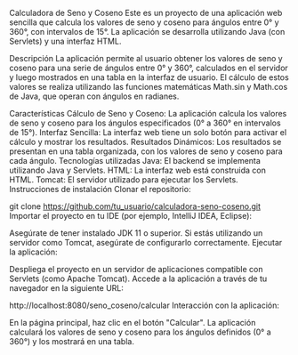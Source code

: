 Calculadora de Seno y Coseno
Este es un proyecto de una aplicación web sencilla que calcula los valores de seno y coseno para ángulos entre 0° y 360°, con intervalos de 15°. La aplicación se desarrolla utilizando Java (con Servlets) y una interfaz HTML.

Descripción
La aplicación permite al usuario obtener los valores de seno y coseno para una serie de ángulos entre 0° y 360°, calculados en el servidor y luego mostrados en una tabla en la interfaz de usuario. El cálculo de estos valores se realiza utilizando las funciones matemáticas Math.sin y Math.cos de Java, que operan con ángulos en radianes.

Características
Cálculo de Seno y Coseno: La aplicación calcula los valores de seno y coseno para los ángulos especificados (0° a 360° en intervalos de 15°).
Interfaz Sencilla: La interfaz web tiene un solo botón para activar el cálculo y mostrar los resultados.
Resultados Dinámicos: Los resultados se presentan en una tabla organizada, con los valores de seno y coseno para cada ángulo.
Tecnologías utilizadas
Java: El backend se implementa utilizando Java y Servlets.
HTML: La interfaz web está construida con HTML.
Tomcat: El servidor utilizado para ejecutar los Servlets.
Instrucciones de instalación
Clonar el repositorio:


git clone https://github.com/tu_usuario/calculadora-seno-coseno.git
Importar el proyecto en tu IDE (por ejemplo, IntelliJ IDEA, Eclipse):

Asegúrate de tener instalado JDK 11 o superior.
Si estás utilizando un servidor como Tomcat, asegúrate de configurarlo correctamente.
Ejecutar la aplicación:

Despliega el proyecto en un servidor de aplicaciones compatible con Servlets (como Apache Tomcat).
Accede a la aplicación a través de tu navegador en la siguiente URL:

http://localhost:8080/seno_coseno/calcular
Interacción con la aplicación:

En la página principal, haz clic en el botón "Calcular".
La aplicación calculará los valores de seno y coseno para los ángulos definidos (0° a 360°) y los mostrará en una tabla.
